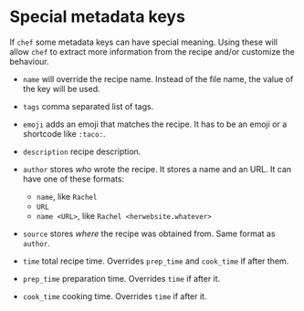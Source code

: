 # Special metadata keys

If `chef` some metadata keys can have special meaning. Using these will allow
`chef` to extract more information from the recipe and/or customize the
behaviour.

- `name` will override the recipe name. Instead of the file name, the value of
  the key will be used.

- `tags` comma separated list of tags.

- `emoji` adds an emoji that matches the recipe. It has to be an emoji or a
  shortcode like `:taco:`.

- `description` recipe description.

- `author` stores *who* wrote the recipe. It stores a name and an URL. It can have
  one of these formats:

  - `name`, like `Rachel`
  - `URL`
  - `name <URL>`, like `Rachel <herwebsite.whatever>`

- `source` stores *where* the recipe was obtained from. Same format as `author`.

- `time` total recipe time. Overrides `prep_time` and `cook_time` if after them.

- `prep_time` preparation time. Overrides `time` if after it.

- `cook_time` cooking time. Overrides `time` if after it.
